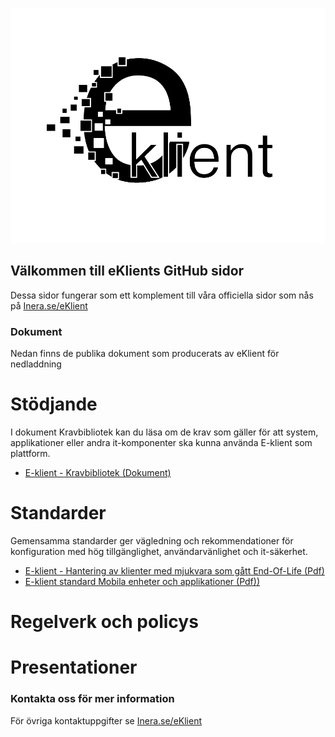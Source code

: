 ![eKlient Logo](logo.png)

## Välkommen till eKlients GitHub sidor

Dessa sidor fungerar som ett komplement till våra officiella sidor som nås på [Inera.se/eKlient](https://inera.se/eKlient)

### Dokument

Nedan finns de publika dokument som producerats av eKlient för nedladdning

# Stödjande
I dokument Kravbibliotek kan du läsa om de krav som gäller för att system, applikationer eller andra it-komponenter ska kunna använda E-klient som plattform.
* [E-klient - Kravbibliotek (Dokument)](/docs/eklient_kravbibliotek.pdf)

# Standarder
Gemensamma standarder ger vägledning och rekommendationer för konfiguration med hög tillgänglighet, användarvänlighet och it-säkerhet.
* [E-klient - Hantering av klienter med mjukvara som gått End-Of-Life (Pdf)](/docs/eklient_hantering_av_klienter_med_mjukvara_som_gatt_end_of_life.pdf)
* [E-klient standard Mobila enheter och applikationer (Pdf))](/docs/e-klient_standard_mobila_enheter_och_appar.pdf)

# Regelverk och policys

# Presentationer


### Kontakta oss för mer information
För övriga kontaktuppgifter se [Inera.se/eKlient](https://inera.se/eKlient)
